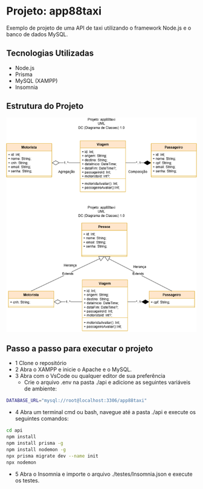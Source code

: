 # Projeto: app88taxi
Exemplo de projeto de uma API de taxi utilizando o framework Node.js e o banco de dados MySQL.
## Tecnologias Utilizadas
- Node.js
- Prisma
- MySQL (XAMPP)
- Insomnia
## Estrutura do Projeto
![Diagrama de Classes](./docs/dc.png)

## Passo a passo para executar o projeto
- 1 Clone o repositório
- 2 Abra o XAMPP e inicie o Apache e o MySQL.
- 3 Abra com o VsCode ou qualquer editor de sua preferência
    - Crie o arquivo .env na pasta ./api e adicione as seguintes variáveis de ambiente:
```bash
DATABASE_URL="mysql://root@localhost:3306/app88taxi"
```
- 4 Abra um terminal cmd ou bash, navegue até a pasta ./api e execute os seguintes comandos:
```bash
cd api
npm install
npm install prisma -g
npm install nodemon -g
npx prisma migrate dev --name init
npx nodemon
```
- 5 Abra o Insomnia e importe o arquivo ./testes/Insomnia.json e execute os testes.
